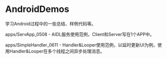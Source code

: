 # AndroidDemos
学习Android过程中的一些总结、样例代码等。

apps/ServApp_0508 - AIDL服务使用范例，Client和Server写在1个APP中。

apps/SimpleHandler_0611 - Handler&Looper使用范例，以延时更新UI为例，使用Handler&Looper在多个线程之间异步处理消息。
